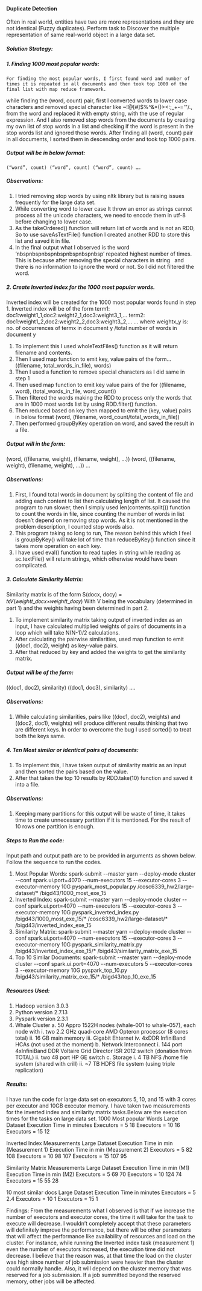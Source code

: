 #### Duplicate Detection
Often in real world, entities have two are more representations and they are not identical (Fuzzy duplicates). Perform task to Discover the multiple representation of same real-world object in a large data set.
##### Solution Strategy:
##### 1. Finding 1000 most popular words:
	For finding the most popular words, I first found word and number of times it is repeated in all documents and then took top 1000 of the final list with map reduce framework.
while finding the (word, count) pair, first I converted words to lower case characters and removed special character like ~!@\[#\]$%^&*()><:;_+-=\'"/., from the word and replaced it with empty string, with the use of regular expression. And I also removed stop words from the documents by creating my own list of stop words in a list and checking if the word is present in the stop words list and ignored those words. 
After finding all (word, count) pair in all documents, I sorted them in descending order and took top 1000 pairs.
##### Output will be in below format:
	(“word”, count)	(“word”, count) (“word”, count) ….
##### Observations: 
1.	I tried removing stop words by using nltk library but is raising issues frequently for the large data set. 
2.	While converting word to lower case It throw an error as strings cannot process all the unicode characters, we need to encode them in utf-8 before changing to lower case.
3.	As the takeOrdered() function will return list of words and is not an RDD, So to use saveAsTextFile() function I created another RDD to store this list and saved it in file.
4.	In the final output what I observed is the word ‘nbspnbspnbspnbspnbspnbspnbsp’ repeated highest number of times. This is because after removing the special characters in string &nbsp; and there is no information to ignore the word or not. So I did not filtered the word.
##### 2. Create Inverted index for the 1000 most popular words.
Inverted index will be created for the 1000 most popular words found in step 1.
Inverted index will be of the form
term1: doc1:weight1_1,doc2:weight2_1,doc3:weight3_1,…
term2: doc1:weight1_2,doc2:weight2_2,doc3:weight3_2,…
…
where weightx_y is: no. of occurrences of termx in document y /total number of words in document y

1.	To implement this I used wholeTextFiles() function as it will return filename and contents. 
2.	Then I used map function to emit key, value pairs of the form…
((filename, total_words_in_file), words)
3.	Then I used a function to remove special characters as I did same in step 1
4.	Then used map function to emit key value pairs of the for
((filename, word), (total_words_in_file, word_count))
5.	Then filtered the words making the RDD to process only the words that are in 1000 most words list by using RDD.filter() function.
6.	Then reduced based on key then mapped to emit the (key, value) pairs in below format
(word, (filename, word_count/total_words_in_file))
7.	Then performed groupByKey operation on word, and saved the result in a file.
##### Output will in the form:
(word, ((filename, weight), (filename, weight), …)) 
(word, ((filename, weight), (filename, weight), …))
…
##### Observations:
1.	First, I found total words in document by splitting the content of file and adding each content to list then calculating length of list. It caused the program to run slower, then I simply used len(contents.split()) function to count the words in file, since counting the number of words in list doesn’t depend on removing stop words. As it is not mentioned in the problem description, I counted stop words also.
2.	This program taking so long to run, The reason behind this which I feel is groupByKey() will take lot of time than reduceByKey() function since it takes more operation on each key.
3.	I have used eval() function to read tuples in string while reading as sc.textFile() will return strings, which otherwise would have been complicated.
##### 3. Calculate Similarity Matrix:
Similarity matrix is of the form S(docx, docy) = 𝑡ϵ𝑉(𝑤𝑒𝑖𝑔ℎ𝑡𝑡_𝑑𝑜𝑐𝑥×𝑤𝑒𝑖𝑔ℎ𝑡𝑡_𝑑𝑜𝑐𝑦)
With V being the vocabulary (determined in part 1) and the weights having been determined in part 2.
1.	To implement similarity matrix taking output of inverted index as an input, I have calculated multiplied weights of pairs of documents in a loop which will take N(N-1)/2 calculations.
2.	After calculating the pairwise similarities, used map function to emit ((doc1, doc2), weight) as key-value pairs.
3.	After that reduced by key and added the weights to get the similarity matrix.
##### Output will be of the form:
((doc1, doc2), similarity) 
((doc1, doc3), similarity) ….
##### Observations:
1.	While calculating similarities, pairs like ((doc1, doc2), weights) and ((doc2, doc1), weights) will produce different results thinking that two are different keys. In order to overcome the bug I used sorted() to treat both the keys same.
##### 4. Ten Most similar or identical pairs of documents:
1.	To implement this, I have taken output of similarity matrix as an input and then sorted the pairs based on the value. 
2.	After that taken the top 10 results by RDD.take(10) function and saved it into a file.
##### Observations:
1.	Keeping many partitions for this output will be waste of time, it takes time to create unnecessary partition if it is mentioned. For the result of 10 rows one partition is enough. 
##### Steps to Run the code:
Input path and output path are to be provided in arguments as shown below.
Follow the sequence to run the codes.
1.	Most Popular Words:
spark-submit --master yarn --deploy-mode cluster --conf spark.ui.port=4070 --num-executors 15 --executor-cores 3  --executor-memory 10G pyspark_most_popular.py /cosc6339_hw2/large-dataset/* /bigd43/1000_most_exe_15
2.	Inverted Index:
spark-submit --master yarn --deploy-mode cluster --conf spark.ui.port=4070 --num-executors 15 --executor-cores 3  --executor-memory 10G pyspark_inverted_index.py /bigd43/1000_most_exe_15/* /cosc6339_hw2/large-dataset/* /bigd43/inverted_index_exe_15
3.	Similarity Matrix:
spark-submit --master yarn --deploy-mode cluster --conf spark.ui.port=4070 --num-executors 15 --executor-cores 3  --executor-memory 10G pyspark_similarity_matrix.py /bigd43/inverted_index_exe_15/* /bigd43/similarity_matrix_exe_15
4.	Top 10 Similar Documents:
spark-submit --master yarn --deploy-mode cluster --conf spark.ui.port=4070 --num-executors 5 --executor-cores 3  --executor-memory 10G pyspark_top_10.py /bigd43/similarity_matrix_exe_15/* /bigd43/top_10_exe_15 
##### Resources Used:
1.	Hadoop version 3.0.3
2.	Python version 2.7.13
3.	Pyspark version 2.3.1
4.	Whale Cluster
a.	50 Appro 1522H nodes (whale-001 to whale-057), each node with
i.	two 2.2 GHz quad-core AMD Opteron processor (8 cores total)
ii.	16 GB main memory
iii.	Gigabit Ehternet
iv.	4xDDR InfiniBand HCAs (not used at the moment)
b.	Network Interconnect
i.	144 port 4xInfiniBand DDR Voltaire Grid Director ISR 2012 switch (donation from TOTAL)
ii.	two 48 port HP GE switch
c.	Storage
i.	4 TB NFS /home file system (shared with crill)
ii.	~7 TB HDFS file system (using triple replication)
##### Results:
I have run the code for large data set on executors 5, 10, and 15 with 3 cores per executor and 10GB executor memory. I have taken two measurements for the inverted index and similarity matrix tasks.Below are the execution times for the tasks on large data set.
1000 Most popular Words
 Large Dataset	Execution Time in minutes
Executors = 5	18
Executors = 10	16
Executors = 15	12
 
Inverted Index Measurements
 Large Dataset	Execution Time in min (Measurement 1)	Execution Time in min (Measurement 2)
Executors = 5	82	108
Executors = 10	98	107
Executors = 15	107	95
 
Similarity Matrix Measurements
  Large Dataset	Execution Time in min (M1)	Execution Time in min (M2)
Executors = 5	69	70
Executors = 10	124	74
Executors = 15	55	28



 
10 most similar docs
 Large Dataset	Execution Time in minutes
Executors = 5	2.4
Executors = 10	1
Executors = 15	1
 
Findings:
From the measurements what I observed is that if we increase the number of executors and executor cores, the time it will take for the task to execute will decrease. I wouldn’t completely accept that these parameters will definitely improve the performance, but there will be other parameters that will affect the performance like availability of resources and load on the cluster. For instance, while running the Inverted index task (measurement 1) even the number of executors increased, the execution time did not decrease. I believe that the reason was, at that time the load on the cluster was high since number of job submission were heavier than the cluster could normally handle. Also, it will depend on the cluster memory that was reserved for a job submission. If a job summitted beyond the reserved memory, other jobs will be affected.
